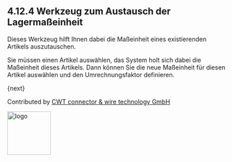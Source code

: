 ## 4.12.4 Werkzeug zum Austausch der Lagermaßeinheit

Dieses Werkzeug hilft Ihnen dabei die Maßeinheit eines existierenden Artikels auszutauschen.

Sie müssen einen Artikel auswählen, das System holt sich dabei die Maßeinheit dieses Artikels. Dann können Sie die neue Maßeinheit für diesen Artikel auswählen und den Umrechnungsfaktor definieren.

{next}

Contributed by <A HREF="http://www.cwt-kabel.de">CWT connector & wire technology GmbH</A>

<A HREF="http://www.cwt-kabel.de"><IMG alt="logo" src="http://www.cwt-assembly.com/sites/all/images/logo.png" height=100></A>
